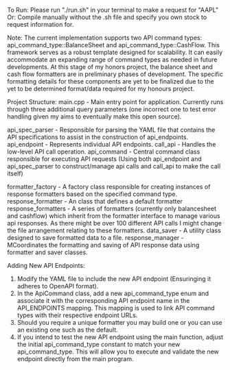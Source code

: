 To Run:
    Please run "./run.sh" in your terminal to make a request for "AAPL" 
Or:
    Compile manually without the .sh file and specify you own stock to request information for.

Note: The current implementation supports two API command types: api_command_type::BalanceSheet and api_command_type::CashFlow. This framework serves as a robust template designed for scalability. It can easily accommodate an expanding range of command types as needed in future developments. At this stage of my honors project, the balance sheet and cash flow formatters are in preliminary phases of development. The specific formatting details for these components are yet to be finalized due to the yet to be determined format/data required for my honours project. 


Project Structure:
main.cpp - 
    Main entry point for application. Currently runs through three additional query parameters (one incorrect one to test error handling given my aims to eventually make this open source).

api_spec_parser - 
    Responsible for parsing the YAML file that contains the API specifications to assist in the construction of api_endpoints.
api_endpoint - 
    Represents individual API endpoints. 
call_api -
    Handles the low-level API call operation. 
api_command - 
    Central command class responsible for executing API requests (Using both api_endpoint and api_spec_parser to construct/manage api calls and call_api to make the call itself)

formatter_factory - 
    A factory class responsible for creating instances of response formatters based on the specified command type. 
response_formatter - 
    An class that defines a default formatter
response_formatters - 
    A series of formatters (currently only balancesheet and cashflow) which inherit from the formatter interface to manage various api responses. As there might be over 100 different API calls I might change the file arrangement relating to these formatters.
data_saver - 
    A utility class designed to save formatted data to a file.
response_manager - 
    MCoordinates the formatting and saving of API response data using formatter and saver classes.


Adding New API Endpoints:
1. Modify the YAML file to include the new API endpoint (Ensuringing it adheres to OpenAPI format).
2. In the ApiCommand class, add a new api_command_type enum and associate it with the corresponding API endpoint name in the API_ENDPOINTS mapping. This mapping is used to link API command types with their respective endpoint URLs.
3. Should you require a unique formatter you may build one or you can use an existing one such as the default. 
4. If you intend to test the new API endpoint using the main function, adjust the initial api_command_type constant to match your new api_command_type. This will allow you to execute and validate the new endpoint directly from the main program.